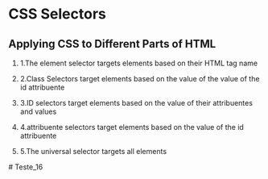 <!DOCTYPE html>
<html lang="en">
<head>
    <meta charset="UTF-8">
    <meta name="viewport" content="width=device-width, initial-scale=1.0">
    <title>Document</title>
    <link rel="stylesheet" href="./styles_2.css"/>
</head>
<body>
    <h1>CSS Selectors</h1>
    <h2>Applying CSS to Different Parts of HTML</h2>
    <ol>
        <li class="note"><p>1.The element selector targets elements based on their HTML tag name</p></li>
        <li class="note"><p>2.Class Selectors target elements based on the value of the value of the id attribuente </p></li>
        <li class="note" id="id-selector-demo"><p>3.ID selectors target elements based on the value of their attribuentes and values</p></li>
        <li class="note" value="4"><p>4.attribuente selectors target elements based on the value of the id attribuente</p></li>
        <li class="note" ><p>5.The universal selector targets all elements</p></li>
    </ol>
</body>
</html>
# Teste_16

